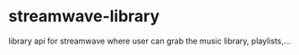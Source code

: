 # streamwave-library
library api for streamwave where user can grab the music library, playlists,... 
